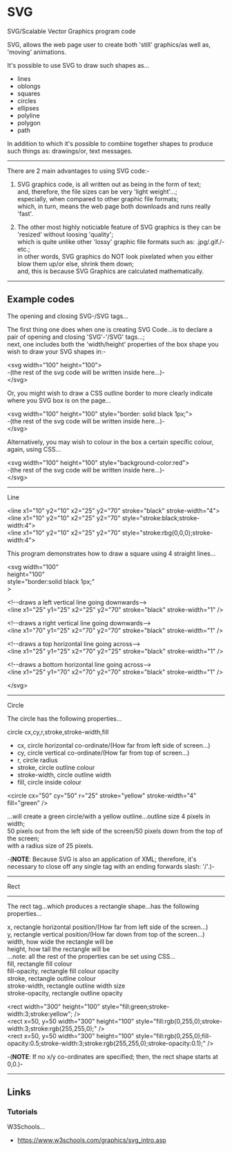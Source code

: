 # SVG
SVG/Scalable Vector Graphics program code

SVG, allows the web page user to create both 'still' graphics/as well as, 'moving' animations.

It's possible to use SVG to draw such shapes as...

- lines
- oblongs
- squares
- circles
- ellipses
- polyline
- polygon
- path

In addition to which it's possible to combine together shapes to produce such things as: drawings/or, text messages.

-----

There are 2 main advantages to using SVG code:-

1. SVG graphics code, is all written out as being in the form of text;     
and, therefore, the file sizes can be very 'light weight'...;  
especially, when compared to other graphic file formats;  
which, in turn, means the web page both downloads and runs really 'fast'.   

2. The other most highly noticiable feature of SVG graphics is they can be 'resized' without loosing 'quality';          
which is quite unlike other 'lossy' graphic file formats such as: .jpg/.gif./-etc.;    
in other words, SVG graphics do NOT look pixelated when you either blow them up/or else, shrink them down;    
and, this is because SVG Graphics are calculated mathematically.     

-----

## Example codes

The opening and closing SVG-/SVG tags...

The first thing one does when one is creating SVG Code...is to declare a pair of opening and closing 'SVG'-'/SVG' tags...;   
next, one includes both the 'width/height' properties of the box shape you wish to draw your SVG shapes in:-     

&lt;svg width="100" height="100"&gt;    
-(the rest of the svg code will be written inside here...)-  
&lt;/svg&gt;  

Or, you might wish to draw a CSS outline border to more clearly indicate where you SVG box is on the page...  

&lt;svg width="100" height="100" style="border: solid black 1px;"&gt;    
-(the rest of the svg code will be written inside here...)-  
&lt;/svg&gt;  

Alternatively, you may wish to colour in the box a certain specific colour, again, using CSS...  

&lt;svg width="100" height="100" style="background-color:red"&gt;    
-(the rest of the svg code will be written inside here...)-  
&lt;/svg&gt;  

-----

Line

&lt;line x1="10" y2="10" x2="25" y2="70" stroke="black" stroke-width="4"&gt;    
&lt;line x1="10" y2="10" x2="25" y2="70" style="stroke:black;stroke-width:4"&gt;     
&lt;line x1="10" y2="10" x2="25" y2="70" style="stroke:rbg(0,0,0);stroke-width:4"&gt;       

This program demonstrates how to draw a square using 4 straight lines...   

&lt;svg width="100"   
     height="100"  
     style="border:solid black 1px;"  
&gt;  

&lt;!--draws a left vertical line going downwards--&gt;  
&lt;line x1="25" y1="25" x2="25" y2="70" stroke="black" stroke-width="1" /&gt;   

&lt;!--draws a right vertical line going downwards--&gt;  
&lt;line x1="70" y1="25" x2="70" y2="70" stroke="black" stroke-width="1" /&gt;   

&lt;!--draws a top horizontal line going across--&gt;  
&lt;line x1="25" y1="25" x2="70" y2="25" stroke="black" stroke-width="1" /&gt;   

&lt;!--draws a bottom horizontal line going across--&gt;  
&lt;line x1="25" y1="70" x2="70" y2="70" stroke="black" stroke-width="1" /&gt;   

&lt;/svg&gt;  

-----

Circle

The circle has the following properties...

circle cx,cy,r,stroke,stroke-width,fill

- cx, circle horizontal co-ordinate/(How far from left side of screen...)    
- cy, circle vertical co-ordinate/(How far from top of screen...)    
- r, circle radius  
- stroke, circle outline colour  
- stroke-width, circle outline width  
- fill, circle inside colour  

&lt;circle cx="50" cy="50" r="25" stroke="yellow" stroke-width="4" fill="green" /&gt;

...will create a green circle/with a yellow outline...outline size 4 pixels in width;       
50 pixels out from the left side of the screen/50 pixels down from the top of the screen;  
with a radius size of 25 pixels.

-(**NOTE**: Because SVG is also an application of XML; therefore, it's necessary to close off any single tag with an ending forwards slash: '/'.)-  

-----

Rect

-----

The rect tag...which produces a rectangle shape...has the following properties...

x, rectangle horizontal position/(How far from left side of the screen...)     
y, rectangle vertical position/(How far down from top of the screen...)      
width, how wide the rectangle will be  
height, how tall the rectangle will be  
...note: all the rest of the properties can be set using CSS...    
fill, rectangle fill colour   
fill-opacity, rectangle fill colour opacity    
stroke, rectangle outline colour   
stroke-width, rectangle outline width size  
stroke-opacity, rectangle outline opacity   

&lt;rect width="300" height="100" style="fill:green;stroke-width:3;stroke:yellow"; />  
&lt;rect x=50, y=50 width="300" height="100" style="fill:rgb(0,255,0);stroke-width:3;stroke:rgb(255,255,0);" />  
&lt;rect x=50, y=50 width="300" height="100" style="fill:rgb(0,255,0);fill-opacity:0.5;stroke-width:3;stroke:rgb(255,255,0);stroke-opacity:0.1);" />  

-(**NOTE**: If no x/y co-ordinates are specified; then, the rect shape starts at 0,0.)-  

-----

## Links

### Tutorials

W3Schools...

- https://www.w3schools.com/graphics/svg_intro.asp  





